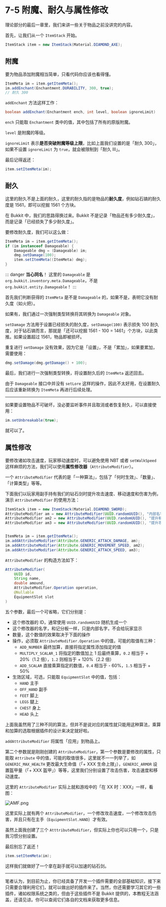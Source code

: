 # 7-5 附魔、耐久与属性修改

理论部分的最后一章里，我们来讲一些关于物品之前没讲完的内容。

首先，让我们从一个 `ItemStack` 开始。

```java
ItemStack item = new ItemStack(Material.DIAMOND_AXE);
```

## 附魔

要为物品添加附魔相当简单，只看代码你应该也看得懂。

```java
ItemMeta im = item.getItemMeta();
im.addEnchant(Enchantment.DURABILITY, 300, true);
// 耐久 300
```

`addEnchant` 方法这样工作：

```java
boolean addEnchant(Enchantment ench, int level, boolean ignoreLimit)
```

`ench` 只能取 `Enchantment` 类中的值，其中包括了所有的原版附魔。

`level` 是附魔的等级。

`ignoreLimit` 表示**是否突破附魔等级上限**，比如上面我们设置的是「耐久 300」，如果不设置 `ignoreLimit` 为 `true`，就会被限制到「耐久 III」。

最后记得返还：

```java
item.setItemMeta(im);
```

## 耐久

这里的耐久不是上面的耐久，这里的耐久指的是物品的**耐久度**，例如钻石镐的耐久度是 1561，即可以挖掘 1561 个方块。

在 Bukkit 中，我们的思路得换过来。Bukkit 不是记录「物品还有多少耐久度」，而是记录「已经损失了多少耐久度」。

要修改耐久度，我们可以这么做：

```java
ItemMeta im = item.getItemMeta();
if (im instanceof Damageable) {
    Damageable dmg = (Damageable) im;
    dmg.setDamage(100);
    item.setItemMeta((ItemMeta) dmg);
}
```

::: danger **当心同名**！
这里的 `Damageable` 是 `org.bukkit.inventory.meta.Damageable`，不是 `org.bukkit.entity.Damageable`！
:::

首先我们判断获得的 `ItemMeta` 是不是 `Damageable` 的，如果不是，表明它没有耐久度（如火把）。

如果有，我们通过一次强制类型转换将其转换为 `Damageable` 对象。

`setDamage` 方法用于设置已经损失的耐久度，`setDamage(100)` 表示损失 100 耐久度，对于钻石镐而言，那就是「还可以挖掘 1561 - 100 = 1461」个方块，以此类推。如果设置超过 1561，物品即被损坏。

重复进行 `setDamage` 没有效果，因为它是「设置」，不是「累加」，如果要累加，需要使用：

```java
dmg.setDamage(dmg.getDamage() + 100);
```

最后，我们进行一次强制类型转换，将设置耐久后的 `ItemMeta` 返还回去。

由于 `Damageable` 接口中并没有 `setLore` 这样的操作，因此不太好用，在设置耐久后应该重新转换为 `ItemMeta` 再进行后续处理。

---

如果要设置物品不可破坏，没必要监听事件并且取消或者恢复耐久，可以直接使用：

```java
im.setUnbreakable(true);
```

就可以了。

## 属性修改

要修改诸如攻击速度，玩家移动速度时，可以避免使用 NBT 或者 `setWalkSpeed` 这样麻烦的方法，我们可以使用**属性修改器**（`AttributeModifier`）。

一个 `AttributeModifier` 代表的是「一种算法」，包括了「何时生效」、「数量」、「计算类型」等等。

下面我们以玩家用副手持有我们的钻石剑时提升攻击速度、移动速度和伤害为例，演示 `AttributeModifier` 的使用方法：

```java
ItemStack item = new ItemStack(Material.DIAMOND_SWORD);
AttributeModifier am = new AttributeModifier(UUID.randomUUID(), "内部名字", 2.2, AttributeModifier.Operation.ADD_SCALAR, EquipmentSlot.OFF_HAND);
AttributeModifier am2 = new AttributeModifier(UUID.randomUUID(), "提升移动速度", 0.2, AttributeModifier.Operation.MULTIPLY_SCALAR_1, EquipmentSlot.OFF_HAND);
AttributeModifier am3 = new AttributeModifier(UUID.randomUUID(), "提升攻击速度", 1.2, AttributeModifier.Operation.ADD_NUMBER, EquipmentSlot.OFF_HAND);


ItemMeta im = item.getItemMeta();
im.addAttributeModifier(Attribute.GENERIC_ATTACK_DAMAGE, am);
im.addAttributeModifier(Attribute.GENERIC_MOVEMENT_SPEED, am2);
im.addAttributeModifier(Attribute.GENERIC_ATTACK_SPEED, am3);
```

`AttributeModifier` 的构造方法如下：

```java
AttributeModifier(
    UUID id,
    String name,
    double amound, 
    AttributeModifier.Operation operation,
    @Nullable
    EquipmentSlot slot
)
```

五个参数，最后一个可省略，它们分别是：

- 这个修改器的 ID，通常使用 `UUID.randomUUID` 随机生成一个
- 这个修改器的名字，和记分板一样，只是内部名字，不会给玩家显示
- 数量，这个数值的效果取决于下面的操作
- 操作，必须取 `AttributeModifier.Operation` 中的值，可能的取值有三种：
  - `ADD_NUMBER` 最终加算，直接将指定属性添加指定的值
  - `MULTIPLY_SCALAR_1` 将指定的数值加上 1 后最终乘算，`0.2` 相当于 + 20%（1.2 倍），`1.2` 则相当于 + 120%（2.2 倍）
  - `ADD_SCALAR` 直接乘算指定的数值，`0.4` 相当于 - 60%，`1.5` 相当于 + 50%
- 生效区域，可选，只能取 `EquipmentSlot` 中的值，包括：
  - `HAND` 主手
  - `OFF_HAND` 副手
  - `FEET` 脚上
  - `LEGS` 腿上
  - `CHEST` 身上
  - `HEAD` 头上

上面我虽然用了三种不同的算法，但并不是说对应的属性就只能用这种算法，乘算和加算的选取根据插件的设计来决定就好啦。

`addAttributeModifier` 将属性「应用」到物品上。

第二个参数就是刚刚创建的 `AttributeModifier`，第一个参数是要修改的属性，只能取 `Attribute` 中的值，可能的取值很多，这里就不一一列举了，如 `GENERIC_MAX_HEALTH` 更改最大生命值（「+ XXX 生命上限」），`GENERIC_ARMOR` 设置盔甲量（「+ XXX 盔甲」）等等，这里我们分别设置了攻击伤害，攻击速度和移动速度。

这里的 `AttributeModifier` 实际上就和游戏中的「在 XX 时：XXX」一样，看图：

![AMF.png](https://s2.loli.net/2022/04/15/CcxDsHW8PTFSbLw.png)

这里实际上就有两个 `AttributeModifier`，一个修改攻击速度，一个修改攻击伤害，并且只有在主手（`EquipmentSlot.HAND`）才有效。

虽然上面我创建了三个 `AtttributeModifier`，但实际上你也可以只用一个，只是我习惯分别设置。

最后别忘了返还！

```java
item.setItemMeta(im);
```

这样我们就做好了一个拿在副手就可以加速的钻石剑。

---

笔者认为，到目前为止，你已经具备了开发一个插件需要的全部基础知识，接下来只需要合理利用它们，就可以做出好的插件来了。当然，你还需要学习其它的一些插件，诸如权限系统之类的，但由于这些插件不是 Bukkit 提供的，本教程无法涵盖，还请见谅。你可以查阅它们各自的文档来获取更多信息。